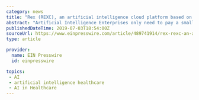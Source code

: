 ```yaml
---
category: news
title: "Rex (REXC), an artificial intelligence cloud platform based on block chain technology"
abstract: "Artificial Intelligence Enterprises only need to pay a small amount of money, thus significantly reducing the hardware cost of AI Enterprises. It has been widely used in education, health care, pension, environmental protection and urban transportation ..."
publishedDateTime: 2019-07-03T18:54:00Z
sourceUrl: https://www.einpresswire.com/article/489741914/rex-rexc-an-artificial-intelligence-cloud-platform-based-on-block-chain-technology
type: article

provider:
  name: EIN Presswire
  id: einpresswire

topics:
 - AI
 - artificial intelligence healthcare
 - AI in Healthcare
---
```


